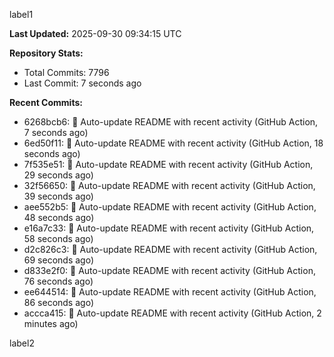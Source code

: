 
label1 
<!-- ACTIVITY_START -->
**Last Updated:** 2025-09-30 09:34:15 UTC

**Repository Stats:**
- Total Commits: 7796
- Last Commit: 7 seconds ago

**Recent Commits:**
- 6268bcb6: 🤖 Auto-update README with recent activity (GitHub Action, 7 seconds ago)
- 6ed50f11: 🤖 Auto-update README with recent activity (GitHub Action, 18 seconds ago)
- 7f535e51: 🤖 Auto-update README with recent activity (GitHub Action, 29 seconds ago)
- 32f56650: 🤖 Auto-update README with recent activity (GitHub Action, 39 seconds ago)
- aee552b5: 🤖 Auto-update README with recent activity (GitHub Action, 48 seconds ago)
- e16a7c33: 🤖 Auto-update README with recent activity (GitHub Action, 58 seconds ago)
- d2c826c3: 🤖 Auto-update README with recent activity (GitHub Action, 69 seconds ago)
- d833e2f0: 🤖 Auto-update README with recent activity (GitHub Action, 76 seconds ago)
- ee644514: 🤖 Auto-update README with recent activity (GitHub Action, 86 seconds ago)
- accca415: 🤖 Auto-update README with recent activity (GitHub Action, 2 minutes ago)
<!-- ACTIVITY_END -->

label2
